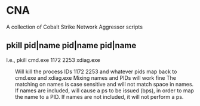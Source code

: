 # CNA
A collection of Cobalt Strike Network Aggressor scripts

## pkill pid|name pid|name pid|name
I.e., pkill cmd.exe 1172 2253 xdiag.exe

<ul>
Will kill the process IDs 1172 2253 and whatever pids map back to cmd.exe and xdiag.exe
Mixing names and PIDs will work fine
The matching on names is case sensitive and will not match space in names.
If names are included, will cause a ps to be issued (bps), in order to map the name to a PID.
If names are not included, it will not perform a ps.
</ul>
